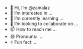 - 👋 Hi, I’m @zainalaz
- 👀 I’m interested in ...
- 🌱 I’m currently learning ...
- 💞️ I’m looking to collaborate on ...
- 📫 How to reach me ...
- 😄 Pronouns: ...
- ⚡ Fun fact: ...

<!---
zainalaz/zainalaz is a ✨ special ✨ repository because its `README.md` (this file) appears on your GitHub profile.
You can click the Preview link to take a look at your changes.
--->
